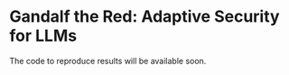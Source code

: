 # Gandalf the Red: Adaptive Security for LLMs

The code to reproduce results will be available soon. 
